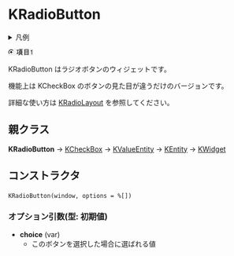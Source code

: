# KRadioButton

<details>
<summary>凡例</summary>

	new KRadioButton(window,
		%[
			label: "項目1",
			choice: 1,
		]
		);

</details>

![KRadioButton](KRadioButton.png)

KRadioButton はラジオボタンのウィジェットです。

機能上は KCheckBox のボタンの見た目が違うだけのバージョンです。

詳細な使い方は [KRadioLayout](KRadioLayout.md) を参照してください。

## 親クラス

**KRadioButton** -> [KCheckBox](KCheckBox.md) -> [KValueEntity](KValueEntity.md) -> [KEntity](KEntity.md) -> [KWidget](KWidget.md)
## コンストラクタ
```KRadioButton(window, options = %[])```

### オプション引数(型: 初期値)
- **choice** (var)
  - このボタンを選択した場合に選ばれる値

